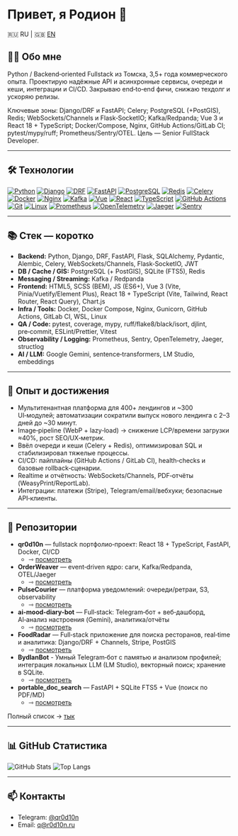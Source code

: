 
# Привет, я Родион 👋
 🇷🇺 RU | 🇬🇧 [EN](./README.en.md)
 
## 🧑‍💻 Обо мне
Python / Backend‑oriented Fullstack из Томска, 3,5+ года коммерческого опыта. Проектирую надёжные API и асинхронные сервисы, очереди и кеши, интеграции и CI/CD. Закрываю end‑to‑end фичи, снижаю техдолг и ускоряю релизы.

Ключевые зоны: Django/DRF и FastAPI; Celery; PostgreSQL (+PostGIS), Redis; WebSockets/Channels и Flask‑SocketIO; Kafka/Redpanda; Vue 3 и React 18 + TypeScript; Docker/Compose, Nginx, GitHub Actions/GitLab CI; pytest/mypy/ruff; Prometheus/Sentry/OTEL. 
Цель — Senior FullStack Developer.

---

## 🛠️ Технологии
[![Python](https://img.shields.io/badge/Python-3776AB?style=flat&logo=python&logoColor=white)]()
[![Django](https://img.shields.io/badge/Django-092E20?style=flat&logo=django&logoColor=white)]()
[![DRF](https://img.shields.io/badge/DRF-444?style=flat&logo=django&logoColor=white)]()
[![FastAPI](https://img.shields.io/badge/FastAPI-009688?style=flat&logo=fastapi&logoColor=white)]()
[![PostgreSQL](https://img.shields.io/badge/PostgreSQL-316192?style=flat&logo=postgresql&logoColor=white)]()
[![Redis](https://img.shields.io/badge/Redis-DC382D?style=flat&logo=redis&logoColor=white)]()
[![Celery](https://img.shields.io/badge/Celery-37814A?style=flat)]()
[![Docker](https://img.shields.io/badge/Docker-2496ED?style=flat&logo=docker&logoColor=white)]()
[![Nginx](https://img.shields.io/badge/Nginx-009639?style=flat&logo=nginx&logoColor=white)]()
[![Kafka](https://img.shields.io/badge/Apache%20Kafka-231F20?style=flat&logo=apachekafka&logoColor=white)]()
[![Vue](https://img.shields.io/badge/Vue.js-35495E?style=flat&logo=vuedotjs&logoColor=4FC08D)]()
[![React](https://img.shields.io/badge/React-20232A?style=flat&logo=react&logoColor=61DAFB)]()
[![TypeScript](https://img.shields.io/badge/TypeScript-3178C6?style=flat&logo=typescript&logoColor=white)]()
[![GitHub Actions](https://img.shields.io/badge/GitHub%20Actions-2088FF?style=flat&logo=githubactions&logoColor=white)]()
[![Git](https://img.shields.io/badge/Git-F05032?style=flat&logo=git&logoColor=white)]()
[![Linux](https://img.shields.io/badge/Linux-FCC624?style=flat&logo=linux&logoColor=000000)]()
[![Prometheus](https://img.shields.io/badge/Prometheus-E6522C?style=flat&logo=prometheus&logoColor=white)]()
[![OpenTelemetry](https://img.shields.io/badge/OpenTelemetry-000000?style=flat&logo=opentelemetry&logoColor=white)]()
[![Jaeger](https://img.shields.io/badge/Jaeger-65A30D?style=flat&logo=jaegertracing&logoColor=white)]()
[![Sentry](https://img.shields.io/badge/Sentry-362D59?style=flat&logo=sentry&logoColor=white)]()

---

## 📚 Стек — коротко

 - **Backend:** Python, Django, DRF, FastAPI, Flask, SQLAlchemy, Pydantic, Alembic, Celery, WebSockets/Channels, Flask‑SocketIO, JWT
 - **DB / Cache / GIS:** PostgreSQL (+ PostGIS), SQLite (FTS5), Redis
 - **Messaging / Streaming:** Kafka / Redpanda
 - **Frontend:** HTML5, SCSS (BEM), JS (ES6+), Vue 3 (Vite, Pinia/Vuetify/Element Plus), React 18 + TypeScript (Vite, Tailwind,
   React Router, React Query), Chart.js
 - **Infra / Tools:** Docker, Docker Compose, Nginx, Gunicorn, GitHub Actions, GitLab CI, WSL, Linux
 - **QA / Code:** pytest, coverage, mypy, ruff/flake8/black/isort, djlint, pre‑commit, ESLint/Prettier, Vitest
 - **Observability / Logging:** Prometheus, Sentry, OpenTelemetry, Jaeger, structlog
 - **AI / LLM:** Google Gemini, sentence‑transformers, LM Studio, embeddings

---

## 🚀 Опыт и достижения
- Мультитенантная платформа для 400+ лендингов и ~300 UI‑модулей; автоматизации сократили выпуск нового лендинга с 2–3 дней до ~30 минут.  
- Image‑pipeline (WebP + lazy‑load) → снижение LCP/времени загрузки ≈40%, рост SEO/UX‑метрик.  
- Ввёл очереди и кеши (Celery + Redis), оптимизировал SQL и стабилизировал тяжелые процессы.  
- CI/CD: пайплайны (GitHub Actions / GitLab CI), health‑checks и базовые rollback‑сценарии.  
- Realtime и отчётность: WebSockets/Channels, PDF‑отчёты (WeasyPrint/ReportLab).  
- Интеграции: платежи (Stripe), Telegram/email/вебхуки; безопасные API‑клиенты.  

---

## 📂 Репозитории
- **qr0d10n** — fullstack портфолио‑проект: React 18 + TypeScript, FastAPI, Docker, CI/CD 
    - ⇾ [посмотреть](https://github.com/R0D10Nq/qr0d10n)
- **OrderWeaver** — event‑driven ядро: саги, Kafka/Redpanda, OTEL/Jaeger 
    - ⇾ [посмотреть](https://github.com/R0D10Nq/order-weaver)
- **PulseCourier** — платформа уведомлений: очереди/ретраи, S3, observability 
    - ⇾ [посмотреть](https://github.com/R0D10Nq/pulse-courier)
- **ai-mood-diary-bot** — Full‑stack: Telegram‑бот + веб‑дашборд, AI‑анализ настроения (Gemini), аналитика/отчёты 
    - ⇾ [посмотреть](https://github.com/R0D10Nq/ai-mood-diary-bot)
- **FoodRadar** — Full‑stack приложение для поиска ресторанов, real‑time и аналитика: Django/DRF + Channels, Stripe, PostGIS 
    - ⇾ [посмотреть](https://github.com/R0D10Nq/FoodRadar)
- **BydlanBot** - Умный Telegram‑бот с памятью и анализом профилей; интеграция локальных LLM (LM Studio), векторный поиск; хранение в SQLite. 
    - ⇾ [посмотреть](https://github.com/R0D10Nq/BydlanBot)
- **portable_doc_search** — FastAPI + SQLite FTS5 + Vue (поиск по PDF/MD) 
    - ⇾ [посмотреть](https://github.com/R0D10Nq/portable_doc_search)

Полный список → [тык](https://github.com/R0D10Nq?tab=repositories)

---

## 📊 GitHub Статистика
![GitHub Stats](https://github-readme-stats.vercel.app/api?username=R0D10Nq&show_icons=true&theme=dark) 
![Top Langs](https://github-readme-stats.vercel.app/api/top-langs/?username=R0D10Nq&layout=compact&theme=dark)

---

## 📫 Контакты
- Telegram: [@qr0d10n](https://t.me/qr0d10n)  
- Email: q@r0d10n.ru

